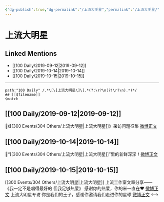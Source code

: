 ```yaml
---
{"dg-publish":true,"dg-permalink":"/上流大明星","permalink":"/上流大明星/","created":"2023-03-29T11:19:32.000+08:00","updated":"2023-04-10T16:56:29.000+08:00"}
---
```


# 上流大明星

## Linked Mentions
- [[100 Daily/2019-09-12\|2019-09-12]]
- [[100 Daily/2019-10-14\|2019-10-14]]
- [[100 Daily/2019-10-15\|2019-10-15]]


---

```expander
path:"100 Daily" /.*\[\[上流大明星\]\].*(?:\r?\n(?!\r?\n).*)*/
## [[$filename]]
$match
```
## [[100 Daily/2019-09-12\|2019-09-12]]
💫《[[300 Events/304 Others/上流大明星\|上流大明星]]》采访问题征集
[微博正文](https://m.weibo.cn/6466290670/4415675126557455)
## [[100 Daily/2019-10-14\|2019-10-14]]
🌱“[[300 Events/304 Others/上流大明星\|上流大明星]]”里的新鲜深深！[微博正文](https://m.weibo.cn/6466290670/4427274009132695)
## [[100 Daily/2019-10-15\|2019-10-15]]
[[300 Events/304 Others/上流大明星\|上流大明星]]
上流工作室文章分享——《我一定不是唱得最好的 但我足够热爱》
感谢你的热爱，你的米一直在❤️
[微博正文](https://m.weibo.cn/6466290670/4427641215846157)
上流大明星专访
你是我们的王子，感谢你邀请我们走进你的星球
[微博正文](https://m.weibo.cn/6466290670/4427761898713137)
<-->